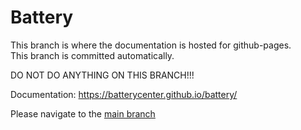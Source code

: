 # Battery

This branch is where the documentation is hosted for github-pages.  
This branch is committed automatically.  

DO NOT DO ANYTHING ON THIS BRANCH!!!

Documentation: https://batterycenter.github.io/battery/

Please navigate to the [main branch](https://github.com/batterycenter/battery)
